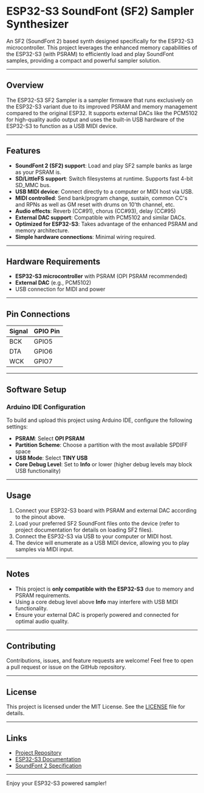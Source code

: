 # ESP32-S3 SoundFont (SF2) Sampler Synthesizer

An SF2 (SoundFont 2) based synth designed specifically for the ESP32-S3 microcontroller. This project leverages the enhanced memory capabilities of the ESP32-S3 (with PSRAM) to efficiently load and play SoundFont samples, providing a compact and powerful sampler solution.

---

## Overview

The ESP32-S3 SF2 Sampler is a sampler firmware that runs exclusively on the ESP32-S3 variant due to its improved PSRAM and memory management compared to the original ESP32. It supports external DACs like the PCM5102 for high-quality audio output and uses the built-in USB hardware of the ESP32-S3 to function as a USB MIDI device.

---

## Features

- **SoundFont 2 (SF2) support**: Load and play SF2 sample banks as large as your PSRAM is.
- **SD/LittleFS support**: Switch filesystems at runtime. Supports fast 4-bit SD_MMC bus.
- **USB MIDI device**: Connect directly to a computer or MIDI host via USB.
- **MIDI controlled**: Send bank/program change, sustain, common CC's and RPNs as well as GM reset with drums on 10'th channel, etc.
- **Audio effects**: Reverb (CC#91), chorus (CC#93), delay (CC#95)
- **External DAC support**: Compatible with PCM5102 and similar DACs.
- **Optimized for ESP32-S3**: Takes advantage of the enhanced PSRAM and memory architecture.
- **Simple hardware connections**: Minimal wiring required.

---

## Hardware Requirements

- **ESP32-S3 microcontroller** with PSRAM (OPI PSRAM recommended)
- **External DAC** (e.g., PCM5102)
- USB connection for MIDI and power

---

## Pin Connections

| Signal | GPIO Pin |
|--------|----------|
| BCK    | GPIO5    |
| DTA    | GPIO6    |
| WCK    | GPIO7    |

---

## Software Setup

### Arduino IDE Configuration

To build and upload this project using Arduino IDE, configure the following settings:

- **PSRAM**: Select **OPI PSRAM**
- **Partition Scheme**: Choose a partition with the most available SPDIFF space
- **USB Mode**: Select **TINY USB**
- **Core Debug Level**: Set to **Info** or lower (higher debug levels may block USB functionality)

---

## Usage

1. Connect your ESP32-S3 board with PSRAM and external DAC according to the pinout above.
2. Load your preferred SF2 SoundFont files onto the device (refer to project documentation for details on loading SF2 files).
3. Connect the ESP32-S3 via USB to your computer or MIDI host.
4. The device will enumerate as a USB MIDI device, allowing you to play samples via MIDI input.

---

## Notes

- This project is **only compatible with the ESP32-S3** due to memory and PSRAM requirements.
- Using a core debug level above **Info** may interfere with USB MIDI functionality.
- Ensure your external DAC is properly powered and connected for optimal audio quality.

---

## Contributing

Contributions, issues, and feature requests are welcome! Feel free to open a pull request or issue on the GitHub repository.

---

## License

This project is licensed under the MIT License. See the [LICENSE](LICENSE) file for details.

---

## Links

- [Project Repository](https://github.com/copych/SF2_Sampler)
- [ESP32-S3 Documentation](https://www.espressif.com/en/products/socs/esp32-s3)
- [SoundFont 2 Specification](https://en.wikipedia.org/wiki/SoundFont)

---

Enjoy your ESP32-S3 powered sampler!

